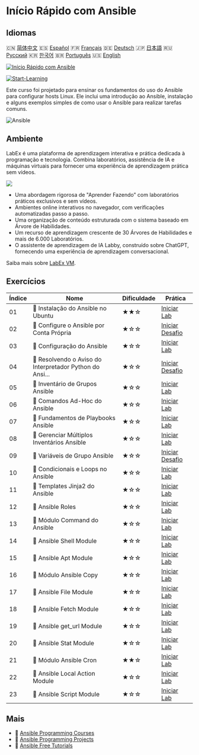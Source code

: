 # Início Rápido com Ansible

## Idiomas

🇨🇳 [简体中文](README_zh.md) 🇪🇸 [Español](README_es.md) 🇫🇷 [Français](README_fr.md) 🇩🇪 [Deutsch](README_de.md) 🇯🇵 [日本語](README_ja.md) 🇷🇺 [Русский](README_ru.md) 🇰🇷 [한국어](README_ko.md) 🇧🇷 [Português](README_pt.md) 🇺🇸 [English](README.md) 

[![Início Rápido com Ansible](https://cover-creator.labex.io/quick-start-with-ansible.png?lang=pt)](https://labex.io/pt/courses/quick-start-with-ansible)

[![Start-Learning](https://img.shields.io/badge/Start-Learning-whitesmoke?style=for-the-badge)](https://labex.io/pt/courses/quick-start-with-ansible)

Este curso foi projetado para ensinar os fundamentos do uso do Ansible para configurar hosts Linux. Ele inclui uma introdução ao Ansible, instalação e alguns exemplos simples de como usar o Ansible para realizar tarefas comuns.

![Ansible](https://img.shields.io/badge/Ansible-whitesmoke?style=for-the-badge&logo=ansible)


## Ambiente

LabEx é uma plataforma de aprendizagem interativa e prática dedicada à programação e tecnologia. Combina laboratórios, assistência de IA e máquinas virtuais para fornecer uma experiência de aprendizagem prática sem vídeos.

![](https://tutorial-screenshot.getvm.io/images/vm-1725247253.png)

- Uma abordagem rigorosa de "Aprender Fazendo" com laboratórios práticos exclusivos e sem vídeos.
- Ambientes online interativos no navegador, com verificações automatizadas passo a passo.
- Uma organização de conteúdo estruturada com o sistema baseado em Árvore de Habilidades.
- Um recurso de aprendizagem crescente de 30 Árvores de Habilidades e mais de 6.000 Laboratórios.
- O assistente de aprendizagem de IA Labby, construído sobre ChatGPT, fornecendo uma experiência de aprendizagem conversacional.

Saiba mais sobre [LabEx VM](https://support.labex.io/using-labex/virtual-machine).

## Exercícios

|   Índice | Nome                                                     | Dificuldade   | Prática                                                                                                                                 |
|----------|----------------------------------------------------------|---------------|-----------------------------------------------------------------------------------------------------------------------------------------|
|       01 | 📖 Instalação do Ansible no Ubuntu                       | ★★☆           | <a target='_blank' href='https://labex.io/pt/tutorials/ansible-ansible-installation-on-ubuntu-67172'>Iniciar Lab</a>                    |
|       02 | 🎯 Configure o Ansible por Conta Própria                 | ★☆☆           | <a target='_blank' href='https://labex.io/pt/tutorials/ansible-setup-ansible-by-yourself-390383'>Iniciar Desafio</a>                    |
|       03 | 📖 Configuração do Ansible                               | ★☆☆           | <a target='_blank' href='https://labex.io/pt/tutorials/ansible-ansible-configuration-390437'>Iniciar Lab</a>                            |
|       04 | 🎯 Resolvendo o Aviso do Interpretador Python do Ansi... | ★☆☆           | <a target='_blank' href='https://labex.io/pt/tutorials/ansible-resolving-ansible-python-interpreter-warning-390490'>Iniciar Desafio</a> |
|       05 | 📖 Inventário de Grupos Ansible                          | ★☆☆           | <a target='_blank' href='https://labex.io/pt/tutorials/ansible-ansible-groups-inventory-290160'>Iniciar Lab</a>                         |
|       06 | 📖 Comandos Ad-Hoc do Ansible                            | ★☆☆           | <a target='_blank' href='https://labex.io/pt/tutorials/ansible-ansible-ad-hoc-commands-390441'>Iniciar Lab</a>                          |
|       07 | 📖 Fundamentos de Playbooks Ansible                      | ★☆☆           | <a target='_blank' href='https://labex.io/pt/tutorials/ansible-ansible-playbook-basics-390426'>Iniciar Lab</a>                          |
|       08 | 📖 Gerenciar Múltiplos Inventários Ansible               | ★☆☆           | <a target='_blank' href='https://labex.io/pt/tutorials/ansible-manage-multiple-ansible-inventories-290193'>Iniciar Lab</a>              |
|       09 | 🎯 Variáveis de Grupo Ansible                            | ★☆☆           | <a target='_blank' href='https://labex.io/pt/tutorials/ansible-ansible-group-variables-96690'>Iniciar Desafio</a>                       |
|       10 | 📖 Condicionais e Loops no Ansible                       | ★☆☆           | <a target='_blank' href='https://labex.io/pt/tutorials/ansible-ansible-conditionals-and-loops-390455'>Iniciar Lab</a>                   |
|       11 | 📖 Templates Jinja2 do Ansible                           | ★☆☆           | <a target='_blank' href='https://labex.io/pt/tutorials/ansible-ansible-jinja2-templates-390470'>Iniciar Lab</a>                         |
|       12 | 📖 Ansible Roles                                         | ★☆☆           | <a target='_blank' href='https://labex.io/pt/tutorials/ansible-ansible-roles-390467'>Iniciar Lab</a>                                    |
|       13 | 📖 Módulo Command do Ansible                             | ★☆☆           | <a target='_blank' href='https://labex.io/pt/tutorials/ansible-ansible-command-module-290161'>Iniciar Lab</a>                           |
|       14 | 📖 Ansible Shell Module                                  | ★☆☆           | <a target='_blank' href='https://labex.io/pt/tutorials/ansible-ansible-shell-module-289409'>Iniciar Lab</a>                             |
|       15 | 📖 Ansible Apt Module                                    | ★☆☆           | <a target='_blank' href='https://labex.io/pt/tutorials/ansible-ansible-apt-module-289651'>Iniciar Lab</a>                               |
|       16 | 📖 Módulo Ansible Copy                                   | ★☆☆           | <a target='_blank' href='https://labex.io/pt/tutorials/ansible-ansible-copy-module-289653'>Iniciar Lab</a>                              |
|       17 | 📖 Ansible File Module                                   | ★☆☆           | <a target='_blank' href='https://labex.io/pt/tutorials/ansible-ansible-file-module-289654'>Iniciar Lab</a>                              |
|       18 | 📖 Ansible Fetch Module                                  | ★☆☆           | <a target='_blank' href='https://labex.io/pt/tutorials/ansible-ansible-fetch-module-290159'>Iniciar Lab</a>                             |
|       19 | 📖 Ansible get_url Module                                | ★☆☆           | <a target='_blank' href='https://labex.io/pt/tutorials/ansible-ansible-get-url-module-290188'>Iniciar Lab</a>                           |
|       20 | 📖 Ansible Stat Module                                   | ★☆☆           | <a target='_blank' href='https://labex.io/pt/tutorials/ansible-ansible-stat-module-290192'>Iniciar Lab</a>                              |
|       21 | 📖 Módulo Ansible Cron                                   | ★★☆           | <a target='_blank' href='https://labex.io/pt/tutorials/ansible-ansible-cron-module-290157'>Iniciar Lab</a>                              |
|       22 | 📖 Ansible Local Action Module                           | ★☆☆           | <a target='_blank' href='https://labex.io/pt/tutorials/ansible-ansible-local-action-module-290189'>Iniciar Lab</a>                      |
|       23 | 📖 Ansible Script Module                                 | ★☆☆           | <a target='_blank' href='https://labex.io/pt/tutorials/ansible-ansible-script-module-289411'>Iniciar Lab</a>                            |

## Mais

- 🔗 [Ansible Programming Courses](https://github.com/labex-labs/awesome-programming-courses)
- 🔗 [Ansible Programming Projects](https://github.com/labex-labs/awesome-programming-projects)
- 🔗 [Ansible Free Tutorials](https://github.com/labex-labs/ansible-free-tutorials)

